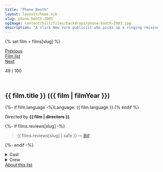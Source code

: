 ```yaml
---
title: "Phone Booth"
layout: layouts/home.njk
slug: phone-booth-2003
ogImage: content/bill/films/backdrops/phone-booth-2003.jpg
description: "A slick New York publicist who picks up a ringing receiver in a phone booth is told that if he hangs up, he'll be killed... and the little red light from a laser rifle sight is proof that the caller isn't kidding."
---
```


{% set film = films[slug] %}

<nav class="films">
  <div class="prev">
    <a href="../the-bourne-identity-2002"><i class="fa-solid fa-chevron-left fa-xs"></i> Previous</a>
  </div>
  <div>
    <a href="../">Film list</a>
  </div>
  <div class="next">
    <a href="../the-motorcycle-diaries-2004">Next <i class="fa-solid fa-chevron-right fa-xs"></i></a>
  </div>
</nav>

<p>49 / 100</p>

<article class="film slug-phone-booth-2003">
  <div class="backdrop-and-poster">
    <img class="poster" src="../films/posters/{{ slug }}.jpg" alt="">
    <img class="backdrop" src="../films/backdrops/{{ slug }}.jpg" alt="">
  </div>

  <h1>{{ film.title }} ({{ film | filmYear }})</h1>

  <p>
    {%- if film.language -%}Language: {{ film.language }}.{% endif %}
    
  </p>

  <p class="director">
    Directed by <strong>{{ film | directors }}</strong>
  </p>

  {%- if films.reviews[slug] -%}
    <blockquote> 
      {{ films.reviews[slug] | safe }} <em>—&nbsp;<a href="/bill">Bill</a></em>
    </blockquote> 
  {%- endif -%}

  <details>
    <summary>
      Cast
    </summary>
  <ul>
    {%- for cast in film.credits.cast -%}
      <li>
        {{ cast.name }} as <em>{{ cast.character }}</em>
      </li>
    {%- endfor -%}
  </ul>
  </details>

  <details>
    <summary>
      Crew
    </summary>
    <ul>
      {%- for crew in film.credits.crew -%}
        <li>
          {{ crew.name }} &mdash; <em>{{ crew.job }}</em>
        </li>
      {%- endfor -%}
    </ul>
  </details>
  
</article>
<footer>
  <a href="../about">About this list</a>
</footer>

